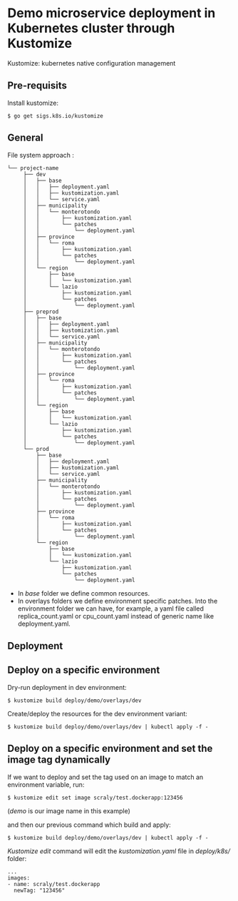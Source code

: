 # Demo microservice deployment in Kubernetes cluster through Kustomize

Kustomize: kubernetes native configuration management

## Pre-requisits

Install kustomize:

`$ go get sigs.k8s.io/kustomize`

## General

File system approach :

```
└── project-name
     ├── dev
     │   ├── base
     │   │   ├── deployment.yaml
     │   │   ├── kustomization.yaml
     │   │   └── service.yaml
     │   ├── municipality
     │   │   └── monterotondo
     │   │       ├── kustomization.yaml
     │   │       └── patches
     │   │           └── deployment.yaml
     │   ├── province
     │   │   └── roma
     │   │       ├── kustomization.yaml
     │   │       └── patches
     │   │           └── deployment.yaml
     │   └── region
     │       ├── base
     │       │   └── kustomization.yaml
     │       └── lazio
     │           ├── kustomization.yaml
     │           └── patches
     │               └── deployment.yaml
     ├── preprod
     │   ├── base
     │   │   ├── deployment.yaml
     │   │   ├── kustomization.yaml
     │   │   └── service.yaml
     │   ├── municipality
     │   │   └── monterotondo
     │   │       ├── kustomization.yaml
     │   │       └── patches
     │   │           └── deployment.yaml
     │   ├── province
     │   │   └── roma
     │   │       ├── kustomization.yaml
     │   │       └── patches
     │   │           └── deployment.yaml
     │   └── region
     │       ├── base
     │       │   └── kustomization.yaml
     │       └── lazio
     │           ├── kustomization.yaml
     │           └── patches
     │               └── deployment.yaml
     └── prod
         ├── base
         │   ├── deployment.yaml
         │   ├── kustomization.yaml
         │   └── service.yaml
         ├── municipality
         │   └── monterotondo
         │       ├── kustomization.yaml
         │       └── patches
         │           └── deployment.yaml
         ├── province
         │   └── roma
         │       ├── kustomization.yaml
         │       └── patches
         │           └── deployment.yaml
         └── region
             ├── base
             │   └── kustomization.yaml
             └── lazio
                 ├── kustomization.yaml
                 └── patches
                     └── deployment.yaml
```

* In *base* folder we define common resources.
* In overlays folders we define environment specific patches. Into the environment folder we can have, for example, a yaml file called replica_count.yaml or cpu_count.yaml instead of generic name like deployment.yaml.

## Deployment

## Deploy on a specific environment

Dry-run deployment in dev environment:

`$ kustomize build deploy/demo/overlays/dev`

Create/deploy the resources for the dev environment variant:

`$ kustomize build deploy/demo/overlays/dev | kubectl apply -f -`

## Deploy on a specific environment and set the image tag dynamically

If we want to deploy and set the tag used on an image to match an environment variable, run:

`$ kustomize edit set image scraly/test.dockerapp:123456`

(*demo* is our image name in this example)

and then our previous command which build and apply:

`$ kustomize build deploy/demo/overlays/dev | kubectl apply -f -`

*Kustomize edit* command will edit the *kustomization.yaml* file in *deploy/k8s/* folder:

```
...
images:
- name: scraly/test.dockerapp
  newTag: "123456"
```
